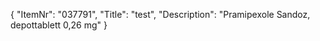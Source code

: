 {
  "ItemNr": "037791",
  "Title": "test",
  "Description": "Pramipexole Sandoz, depottablett 0,26 mg"
}